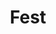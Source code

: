 ---
title: "Fest"
description: "Übersicht des Festprogramms rund um die Schweizer Meisterschaft 2026 in Wollerau."
---